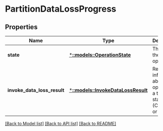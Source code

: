 # PartitionDataLossProgress

## Properties
Name | Type | Description | Notes
------------ | ------------- | ------------- | -------------
**state** | [***::models::OperationState**](OperationState.md) | The state of the operation. | [optional] [default to null]
**invoke_data_loss_result** | [***::models::InvokeDataLossResult**](InvokeDataLossResult.md) | Represents information about an operation in a terminal state (Completed or Faulted). | [optional] [default to null]

[[Back to Model list]](../README.md#documentation-for-models) [[Back to API list]](../README.md#documentation-for-api-endpoints) [[Back to README]](../README.md)


